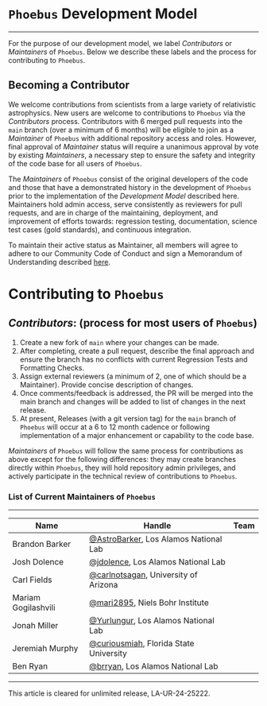 # `Phoebus` Development Model

----
For the purpose of our development model, we label _Contributors_ or _Maintainers_ of `Phoebus`. 
Below we describe these labels and the process for contributing to `Phoebus`.

## Becoming a Contributor
We welcome contributions from scientists from a large variety of relativistic astrophysics. 
New users are welcome to contributions to `Phoebus` via the *Contributors* process. 
Contributors with 6 merged pull requests into the `main` branch (over a minimum of 6 months) 
will be eligible to join as a *Maintainer* of `Phoebus` with additional repository access and roles. 
However, final approval of *Maintainer* status will require a unanimous approval by vote by existing *Maintainers*, 
a necessary step to ensure the safety and integrity of the code base for all users of `Phoebus`.

The _Maintainers_ of `Phoebus` consist of the original developers of the code and those that 
have a demonstrated history in the development of `Phoebus` prior to the implementation of 
the _Development Model_ described here. Maintainers hold admin access, serve consistently as 
reviewers for pull requests, and are in charge of the maintaining, deployment, and improvement of efforts 
towards: regression testing, documentation, science test cases (gold standards), and continuous integration. 

To maintain their active status as Maintainer, all members will agree to adhere to our 
Community Code of Conduct and sign a Memorandum of Understanding described [here](GOVERNANCE.md).

# Contributing to `Phoebus`

***Contributors***: (process for most users of `Phoebus`)
---

1. Create a new fork of `main` where your changes can be made.
2. After completing, create a pull request, describe the final approach and ensure the branch has no conflicts with current Regression Tests and Formatting Checks. 
3. Assign external reviewers (a minimum of 2, one of which should be a Maintainer). Provide concise description of changes.
4. Once comments/feedback is addressed, the PR will be merged into the main branch and changes will be added to list of changes in the next release. 
5. At present, Releases (with a git version tag) for the `main` branch of `Phoebus` will occur at a 6 to 12 month cadence or following implementation of a major enhancement or capability to the code base. 

*Maintainers* of `Phoebus` will follow the same process for contributions as above except for the following differences: 
they may create branches directly within `Phoebus`, they will hold repository admin privileges, 
and actively participate in the technical review of contributions to `Phoebus`. 



### List of Current Maintainers of `Phoebus`
---
| Name     | Handle       | Team       |
|----------|--------------|------------|
| Brandon Barker | [@AstroBarker](https://www.github.com/AstroBarker), Los Alamos National Lab |
| Josh Dolence | [@jdolence](https://www.github.com/jdolence), Los Alamos National Lab |
| Carl Fields | [@carlnotsagan](https://www.github.com/carlnotsagan), University of Arizona |
| Mariam Gogilashvili | [@mari2895](https://www.github.com/mari2895), Niels Bohr Institute |
| Jonah Miller | [@Yurlungur](https://www.github.com/Yurlungur), Los Alamos National Lab |
| Jeremiah Murphy | [@curiousmiah](https://www.github.com/curiousmiah), Florida State University |
| Ben Ryan | [@brryan](https://www.github.com/brryan), Los Alamos National Lab |

* * *
This article is cleared for unlimited release, LA-UR-24-25222.

